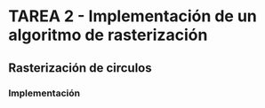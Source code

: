 # TAREA 2 - Implementación de un algoritmo de rasterización

## Rasterización de circulos

### Implementación